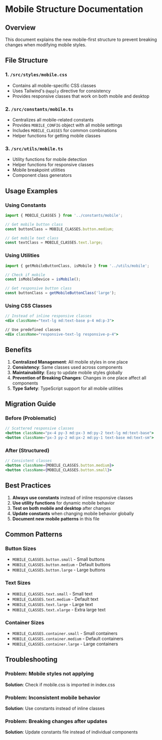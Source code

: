 # Mobile Structure Documentation

## Overview
This document explains the new mobile-first structure to prevent breaking changes when modifying mobile styles.

## File Structure

### 1. `/src/styles/mobile.css`
- Contains all mobile-specific CSS classes
- Uses Tailwind's `@apply` directive for consistency
- Provides responsive classes that work on both mobile and desktop

### 2. `/src/constants/mobile.ts`
- Centralizes all mobile-related constants
- Provides `MOBILE_CONFIG` object with all mobile settings
- Includes `MOBILE_CLASSES` for common combinations
- Helper functions for getting mobile classes

### 3. `/src/utils/mobile.ts`
- Utility functions for mobile detection
- Helper functions for responsive classes
- Mobile breakpoint utilities
- Component class generators

## Usage Examples

### Using Constants
```typescript
import { MOBILE_CLASSES } from '../constants/mobile';

// Get mobile button class
const buttonClass = MOBILE_CLASSES.button.medium;

// Get mobile text class
const textClass = MOBILE_CLASSES.text.large;
```

### Using Utilities
```typescript
import { getMobileButtonClass, isMobile } from '../utils/mobile';

// Check if mobile
const isMobileDevice = isMobile();

// Get responsive button class
const buttonClass = getMobileButtonClass('large');
```

### Using CSS Classes
```jsx
// Instead of inline responsive classes
<div className="text-lg md:text-base p-4 md:p-3">

// Use predefined classes
<div className="responsive-text-lg responsive-p-4">
```

## Benefits

1. **Centralized Management**: All mobile styles in one place
2. **Consistency**: Same classes used across components
3. **Maintainability**: Easy to update mobile styles globally
4. **Prevention of Breaking Changes**: Changes in one place affect all components
5. **Type Safety**: TypeScript support for all mobile utilities

## Migration Guide

### Before (Problematic)
```jsx
// Scattered responsive classes
<button className="px-4 py-3 md:px-3 md:py-2 text-lg md:text-base">
<button className="px-3 py-2 md:px-2 md:py-1 text-base md:text-sm">
```

### After (Structured)
```jsx
// Consistent classes
<button className={MOBILE_CLASSES.button.medium}>
<button className={MOBILE_CLASSES.button.small}>
```

## Best Practices

1. **Always use constants** instead of inline responsive classes
2. **Use utility functions** for dynamic mobile behavior
3. **Test on both mobile and desktop** after changes
4. **Update constants** when changing mobile behavior globally
5. **Document new mobile patterns** in this file

## Common Patterns

### Button Sizes
- `MOBILE_CLASSES.button.small` - Small buttons
- `MOBILE_CLASSES.button.medium` - Default buttons
- `MOBILE_CLASSES.button.large` - Large buttons

### Text Sizes
- `MOBILE_CLASSES.text.small` - Small text
- `MOBILE_CLASSES.text.medium` - Default text
- `MOBILE_CLASSES.text.large` - Large text
- `MOBILE_CLASSES.text.xlarge` - Extra large text

### Container Sizes
- `MOBILE_CLASSES.container.small` - Small containers
- `MOBILE_CLASSES.container.medium` - Default containers
- `MOBILE_CLASSES.container.large` - Large containers

## Troubleshooting

### Problem: Mobile styles not applying
**Solution**: Check if mobile.css is imported in index.css

### Problem: Inconsistent mobile behavior
**Solution**: Use constants instead of inline classes

### Problem: Breaking changes after updates
**Solution**: Update constants file instead of individual components
